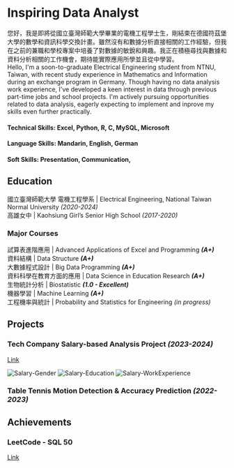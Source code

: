 # Inspiring Data Analyst
您好，我是即將從國立臺灣師範大學畢業的電機工程學士生，剛結束在德國符茲堡大學的數學和資訊科學交換計畫。雖然沒有和數據分析直接相關的工作經驗，但我在之前的兼職和學校專案中培養了對數據的敏銳和興趣。我正在積極尋找與數據和資料分析相關的工作機會，期待能實際應用所學並且從中學習。  
Hello, I'm a soon-to-graduate Electrical Engineering student from NTNU, Taiwan, with recent study experience in Mathematics and Information during an exchange program in Germany. Though having no data analysis work experience, I've developed a keen interest in data through previous part-time jobs and school projects. I'm actively pursuing opportunities related to data analysis,  eagerly expecting to implement and inprove my skills even further practically.  

#### Technical Skills: Excel, Python, R, C, MySQL, Microsoft  
#### Language Skills: Mandarin, English, German
#### Soft Skills: Presentation, Communication, 

## Education 
國立臺灣師範大學 電機工程學系 | Electrical Engineering, National Taiwan Normal University *(2020-2024)*  
高雄女中 | Kaohsiung Girl’s Senior High School *(2017-2020)*

### Major Courses
試算表進階應用 | Advanced Applications of Excel and Programming ***(A+)***   
資料結構 | Data Structure ***(A+)***  
大數據程式設計 | Big Data Programming ***(A+)***  
資料科學在教育方面的應用 | Data Science in Education Research ***(A+)***  
生物統計分析 | Biostatistic ***(1.0 - Excellent)***  
機器學習 | Machine Learning ***(A+)***  
工程機率與統計 | Probability and Statistics for Engineering *(in progress)*   

## Projects
### Tech Company Salary-based Analysis Project *(2023-2024)*
[Link](https://github.com/Mia1011/Biostatistics)

![Salary-Gender](/img/salary-gender.jpeg)
![Salary-Education](/img/salary-education.jpeg)
![Salary-WorkExperience](/img/salary-experience.jpeg)

### Table Tennis Motion Detection & Accuracy Prediction *(2022-2023)*

## Achievements
### LeetCode - SQL 50
[Link](https://leetcode.com/MiaSuen/)
### 
